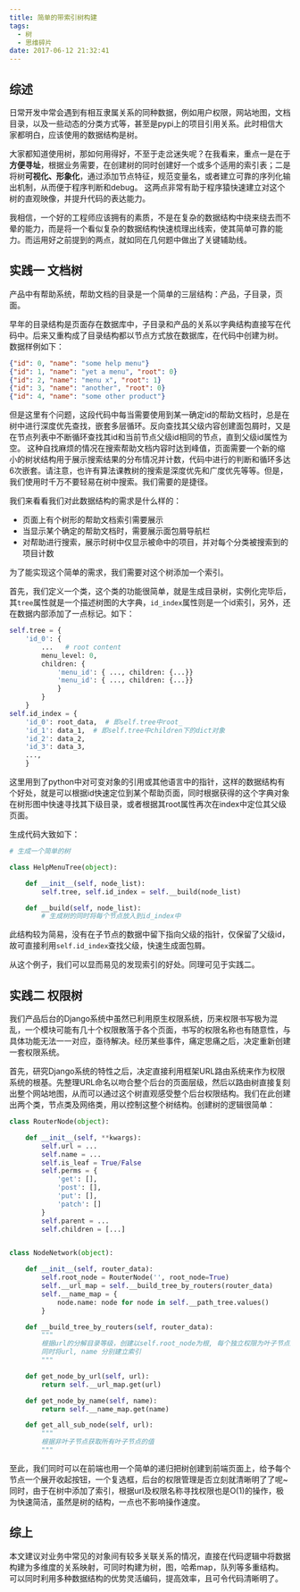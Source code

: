 ```yaml
---
title: 简单的带索引树构建
tags:
  - 树
  - 思维碎片
date: 2017-06-12 21:32:41
---
```



## 综述

日常开发中常会遇到有相互隶属关系的同种数据，例如用户权限，网站地图，文档目录，以及一些动态的分类方式等，甚至是pypi上的项目引用关系。此时相信大家都明白，应该使用的数据结构是树。


大家都知道使用树，那如何用得好，不至于走岔迷失呢？在我看来，重点一是在于**方便寻址**，根据业务需要，在创建树的同时创建好一个或多个适用的索引表；二是将树**可视化、形象化**，通过添加节点特征，规范变量名，或者建立可靠的序列化输出机制，从而便于程序判断和debug。 这两点非常有助于程序猿快速建立对这个树的直观映像，并提升代码的表达能力。


我相信，一个好的工程师应该拥有的素质，不是在复杂的数据结构中绕来绕去而不晕的能力，而是将一个看似复杂的数据结构快速梳理出线索，使其简单可靠的能力。而运用好之前提到的两点，就如同在几何题中做出了关键辅助线。

## 实践一  文档树

产品中有帮助系统，帮助文档的目录是一个简单的三层结构：产品，子目录，页面。

早年的目录结构是页面存在数据库中，子目录和产品的关系以字典结构直接写在代码中。后来又重构成了目录结构都以节点方式放在数据库，在代码中创建为树。
数据样例如下：

```json
{"id": 0, "name": "some help menu"}
{"id": 1, "name": "yet a menu", "root": 0}
{"id": 2, "name": "menu x", "root": 1}
{"id": 3, "name": "another", "root": 0}
{"id": 4, "name": "some other product"}

```

但是这里有个问题，这段代码中每当需要使用到某一确定id的帮助文档时，总是在树中进行深度优先查找，嵌套多层循环。反向查找其父级内容创建面包屑时，又是在节点列表中不断循环查找其id和当前节点父级id相同的节点，直到父级id属性为空。
这种自找麻烦的情况在搜索帮助文档内容时达到峰值，页面需要一个新的缩小的树状结构用于展示搜索结果的分布情况并计数，代码中进行的判断和循环多达6次嵌套。请注意，也许有算法课教树的搜索是深度优先和广度优先等等。但是，我们使用时千万不要轻易在树中搜索。我们需要的是捷径。


我们来看看我们对此数据结构的需求是什么样的：
* 页面上有个树形的帮助文档索引需要展示
* 当显示某个确定的帮助文档时，需要展示面包屑导航栏
* 对帮助进行搜索，展示时树中仅显示被命中的项目，并对每个分类被搜索到的项目计数

为了能实现这个简单的需求，我们需要对这个树添加一个索引。

首先，我们定义一个类，这个类的功能很简单，就是生成目录树，实例化完毕后，其`tree`属性就是一个描述树图的大字典，`id_index`属性则是一个id索引，另外，还在数据内部添加了一点标记。如下：

```python
self.tree = {
    'id_0': {
        ...   # root content
        menu_level: 0,
        children: {
            'menu_id': { ..., children: {...}}
            'menu_id': { ..., children: {...}}
            }
        }
    }
self.id_index = {
    'id_0': root_data,  # 即self.tree中root_
    'id_1': data_1,  # 即self.tree中children下的dict对象
    'id_2': data_2,
    'id_3': data_3,
    ...,
    }
```
这里用到了python中对可变对象的引用或其他语言中的指针，这样的数据结构有个好处，就是可以根据id快速定位到某个帮助页面，同时根据获得的这个字典对象在树形图中快速寻找其下级目录，或者根据其root属性再次在index中定位其父级页面。

生成代码大致如下：

```python
# 生成一个简单的树

class HelpMenuTree(object):

    def __init__(self, node_list):
        self.tree, self.id_index = self.__build(node_list)

    def __build(self, node_list):
        # 生成树的同时将每个节点放入到id_index中
```
此结构较为简易，没有在子节点的数据中留下指向父级的指针，仅保留了父级id，故可直接利用`self.id_index`查找父级，快速生成面包屑。

从这个例子，我们可以显而易见的发现索引的好处。同理可见于实践二。


## 实践二  权限树

我们产品后台的Django系统中虽然已利用原生权限系统，历来权限书写极为混乱，一个模块可能有几十个权限散落于各个页面，书写的权限名称也有随意性，与具体功能无法一一对应，亟待解决。经历某些事件，痛定思痛之后，决定重新创建一套权限系统。

首先，研究Django系统的特性之后，决定直接利用框架URL路由系统来作为权限系统的根基。先整理URL命名以吻合整个后台的页面层级，然后以路由树直接复刻出整个网站地图，从而可以通过这个树直观感受整个后台权限结构。我们在此创建出两个类，节点类及网络类，用以控制这整个树结构。创建树的逻辑很简单：


```python
class RouterNode(object):

    def __init__(self, **kwargs):
        self.url = ...
        self.name = ...
        self.is_leaf = True/False
        self.perms = {
            'get': [],
            'post': [],
            'put': [],
            'patch': []
        }
        self.parent = ...
        self.children = [...]


class NodeNetwork(object):

    def __init__(self, router_data):
        self.root_node = RouterNode('', root_node=True)
        self.__url_map = self.__build_tree_by_routers(router_data)
        self.__name_map = {
            node.name: node for node in self.__path_tree.values()
        }

    def __build_tree_by_routers(self, router_data):
        """
        根据url的分解目录等级，创建以self.root_node为根, 每个独立权限为叶子节点的树。
        同时将url, name 分别建立索引
        """

    def get_node_by_url(self, url):
        return self.__url_map.get(url)

    def get_node_by_name(self, name):
        return self.__name_map.get(name)

    def get_all_sub_node(self, url):
        """
        根据非叶子节点获取所有叶子节点的值
        """
```

至此，我们同时可以在前端也用一个简单的递归把树创建到前端页面上，给予每个节点一个展开收起按钮，一个复选框，后台的权限管理是否立刻就清晰明了了呢~
同时，由于在树中添加了索引，根据url及权限名称寻找权限也是O(1)的操作，极为快速简洁，虽然是树的结构，一点也不影响操作速度。


## 综上

本文建议对业务中常见的对象间有较多关联关系的情况，直接在代码逻辑中将数据构建为多维度的关系映射，可同时构建为树，图，哈希map，队列等多重结构。可以同时利用多种数据结构的优势灵活编码，提高效率，且可令代码清晰明了。

